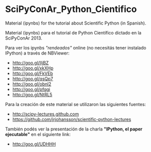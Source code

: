 SciPyConAr_Python_Cientifico
============================

Material (ipynbs) for the tutorial about Scientific Python (in Spanish).

Material (ipynbs) para el tutorial de Python Científico dictado en la SciPyConAr 2013.

Para ver los ipynbs *"rendeados"* online (no necesitás tener instalado IPython) a través de NBViewer:

* http://goo.gl/IIjBZ
* http://goo.gl/xkXHp
* http://goo.gl/FkVEb
* http://goo.gl/qsQp7
* http://goo.gl/obnl2
* http://goo.gl/pfqgi
* http://goo.gl/NtRL5

Para la creación de este material se utilizaron las siguientes fuentes:

* http://scipy-lectures.github.com
* https://github.com/jrjohansson/scientific-python-lectures

También podés ver la presentación de la charla **"IPython, el paper ejecutable"** en el siguiente link:

* http://goo.gl/UDHHH
